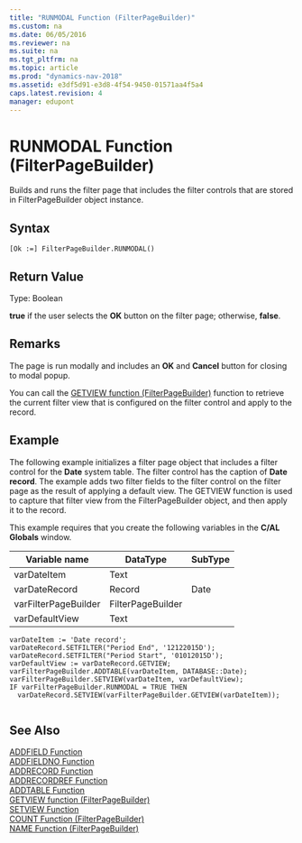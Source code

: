 ```yaml
---
title: "RUNMODAL Function (FilterPageBuilder)"
ms.custom: na
ms.date: 06/05/2016
ms.reviewer: na
ms.suite: na
ms.tgt_pltfrm: na
ms.topic: article
ms.prod: "dynamics-nav-2018"
ms.assetid: e3df5d91-e3d8-4f54-9450-01571aa4f5a4
caps.latest.revision: 4
manager: edupont
---
```

# RUNMODAL Function (FilterPageBuilder)
Builds and runs the filter page that includes the filter controls that are stored in FilterPageBuilder object instance.  
  
## Syntax  
  
```  
[Ok :=] FilterPageBuilder.RUNMODAL()  
```  
  
## Return Value  
 Type: Boolean  
  
 **true** if the user selects the **OK** button on the filter page; otherwise, **false**.  
  
## Remarks  
 The page is run modally and includes an **OK** and **Cancel** button for closing to modal popup.  
  
 You can call the [GETVIEW function \(FilterPageBuilder\)](GETVIEW-function--FilterPageBuilder-.md) function to retrieve the current filter view that is configured on the filter control and apply to the record.  
  
## Example  
 The following example initializes a filter page object that includes a filter control for the **Date** system table. The filter control has the caption of **Date record**. The example adds two filter fields to the filter control on the filter page as the result of applying a default view. The GETVIEW function is used to capture that filter view from the FilterPageBuilder object, and then apply it to the record.  
  
 This example requires that you create the following variables in the **C/AL Globals** window.  
  
|Variable name|DataType|SubType|  
|-------------------|--------------|-------------|  
|varDateItem|Text||  
|varDateRecord|Record|Date|  
|varFilterPageBuilder|FilterPageBuilder||  
|varDefaultView|Text||  
  
```  
varDateItem := 'Date record';  
varDateRecord.SETFILTER("Period End", '12122015D');  
varDateRecord.SETFILTER("Period Start", '01012015D');  
varDefaultView := varDateRecord.GETVIEW;  
varFilterPageBuilder.ADDTABLE(varDateItem, DATABASE::Date);  
varFilterPageBuilder.SETVIEW(varDateItem, varDefaultView);  
IF varFilterPageBuilder.RUNMODAL = TRUE THEN  
  varDateRecord.SETVIEW(varFilterPageBuilder.GETVIEW(varDateItem));  
  
```  
  
## See Also  
 [ADDFIELD Function](ADDFIELD-Function.md)   
 [ADDFIELDNO Function](ADDFIELDNO-Function.md)   
 [ADDRECORD Function](ADDRECORD-Function.md)   
 [ADDRECORDREF Function](ADDRECORDREF-Function.md)   
 [ADDTABLE Function](ADDTABLE-Function.md)   
 [GETVIEW function \(FilterPageBuilder\)](GETVIEW-function--FilterPageBuilder-.md)   
 [SETVIEW Function](SETVIEW-Function.md)   
 [COUNT Function \(FilterPageBuilder\)](COUNT-Function--FilterPageBuilder-.md)   
 [NAME Function \(FilterPageBuilder\)](NAME-Function--FilterPageBuilder-.md)